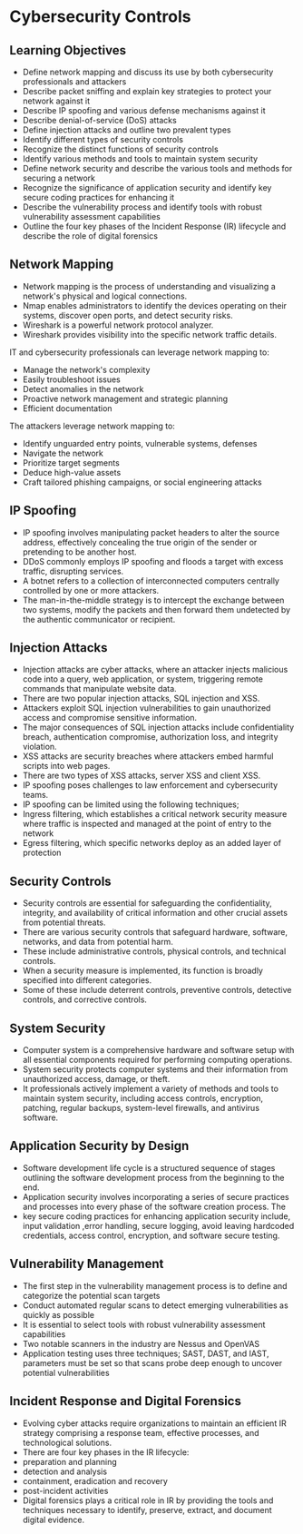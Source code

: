 # Cybersecurity Controls

## Learning Objectives
- Define network mapping and discuss its use by both cybersecurity professionals and attackers
- Describe packet sniffing and explain key strategies to protect your network against it
- Describe IP spoofing and various defense mechanisms against it
- Describe denial-of-service (DoS) attacks
- Define injection attacks and outline two prevalent types
- Identify different types of security controls
- Recognize the distinct functions of security controls
- Identify various methods and tools to maintain system security
- Define network security and describe the various tools and methods for securing a network
- Recognize the significance of application security and identify key secure coding practices for enhancing it
- Describe the vulnerability process and identify tools with robust vulnerability assessment capabilities
- Outline the four key phases of the Incident Response (IR) lifecycle and describe the role of digital forensics

## Network Mapping
- Network mapping is the process of understanding and visualizing a network's physical and logical connections.
- Nmap enables administrators to identify the devices operating on their systems, discover open ports, and detect security risks.
- Wireshark is a powerful network protocol analyzer.
- Wireshark provides visibility into the specific network traffic details.

IT and cybersecurity professionals can leverage network mapping to: 
- Manage the network's complexity
- Easily troubleshoot issues
- Detect anomalies in the network
- Proactive network management and strategic planning
- Efficient documentation

The attackers leverage network mapping to:
- Identify unguarded entry points, vulnerable systems, defenses
- Navigate the network
- Prioritize target segments
- Deduce high-value assets
- Craft tailored phishing campaigns, or social engineering attacks

## IP Spoofing
- IP spoofing involves manipulating packet headers to alter the source address, effectively concealing the true origin of the sender or pretending to be another host.
- DDoS commonly employs IP spoofing and floods a target with excess traffic, disrupting services.
- A botnet refers to a collection of interconnected computers centrally controlled by one or more attackers.
- The man-in-the-middle strategy is to intercept the exchange between two systems, modify the packets and then forward them undetected by the authentic communicator or recipient.

## Injection Attacks
- Injection attacks are cyber attacks, where an attacker injects malicious code into a query, web application, or system, triggering remote commands that manipulate website data. 
- There are two popular injection attacks, SQL injection and XSS. 
- Attackers exploit SQL injection vulnerabilities to gain unauthorized access and compromise sensitive information. 
- The major consequences of SQL injection attacks include confidentiality breach, authentication compromise, authorization loss, and integrity violation.
- XSS attacks are security breaches where attackers embed harmful scripts into web pages. 
- There are two types of XSS attacks, server XSS and client XSS.
- IP spoofing poses challenges to law enforcement and cybersecurity teams.
- IP spoofing can be limited using the following techniques;
- Ingress filtering, which establishes a critical network security measure where traffic is inspected and managed at the point of entry to the network
- Egress filtering, which specific networks deploy as an added layer of protection

## Security Controls

- Security controls are essential for safeguarding the confidentiality, integrity, and availability of critical information and other crucial assets from potential threats. 
- There are various security controls that safeguard hardware, software, networks, and data from potential harm.
- These include administrative controls, physical controls, and technical controls.
- When a security measure is implemented, its function is broadly specified into different categories.
- Some of these include deterrent controls, preventive controls, detective controls, and corrective controls.

## System Security

- Computer system is a comprehensive hardware and software setup with all essential components required for performing computing operations.
- System security protects computer systems and their information from unauthorized access, damage, or theft.
- It professionals actively implement a variety of methods and tools to maintain system security, including access controls, encryption, patching, regular backups, system-level firewalls, and antivirus software.

## Application Security by Design

- Software development life cycle is a structured sequence of stages outlining the software development process from the beginning to the end.
- Application security involves incorporating a series of secure practices and processes into every phase of the software creation process. The
- key secure coding practices for enhancing application security include, input validation ,error handling, secure logging, avoid leaving hardcoded credentials, access control, encryption, and software secure testing.

## Vulnerability Management

- The first step in the vulnerability management process is to define and categorize the potential scan targets
- Conduct automated regular scans to detect emerging vulnerabilities as quickly as possible
- It is essential to select tools with robust vulnerability assessment capabilities
- Two notable scanners in the industry are Nessus and OpenVAS
- Application testing uses three techniques; SAST, DAST, and IAST, parameters must be set so that scans probe deep enough to uncover potential vulnerabilities

## Incident Response and Digital Forensics

- Evolving cyber attacks require organizations to maintain an efficient IR strategy comprising a response team, effective processes, and technological solutions.
- There are four key phases in the IR lifecycle:
- preparation and planning
- detection and analysis
- containment, eradication and recovery
- post-incident activities
- Digital forensics plays a critical role in IR by providing the tools and techniques necessary to identify, preserve, extract, and document digital evidence.

